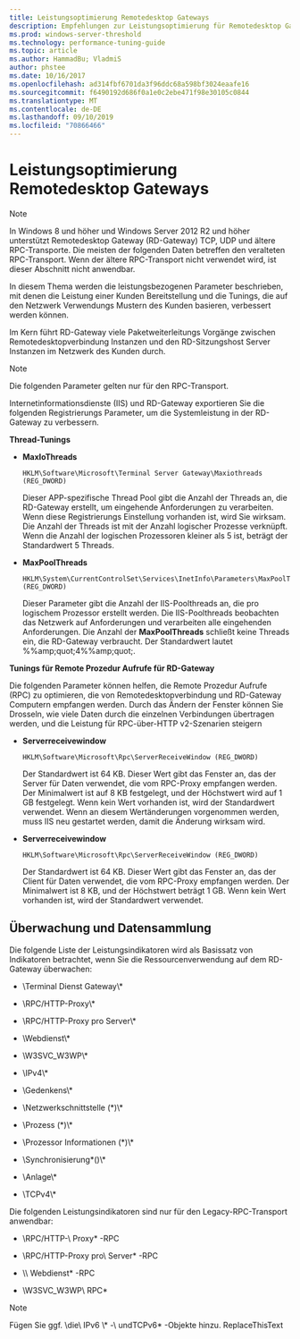 ```yaml
---
title: Leistungsoptimierung Remotedesktop Gateways
description: Empfehlungen zur Leistungsoptimierung für Remotedesktop Gateways
ms.prod: windows-server-threshold
ms.technology: performance-tuning-guide
ms.topic: article
ms.author: HammadBu; VladmiS
author: phstee
ms.date: 10/16/2017
ms.openlocfilehash: ad314fbf6701da3f96ddc68a598bf3024eaafe16
ms.sourcegitcommit: f6490192d686f0a1e0c2ebe471f98e30105c0844
ms.translationtype: MT
ms.contentlocale: de-DE
ms.lasthandoff: 09/10/2019
ms.locfileid: "70866466"
---
```

# <a name="performance-tuning-remote-desktop-gateways"></a>Leistungsoptimierung Remotedesktop Gateways

> [!NOTE]
> In Windows 8 und höher und Windows Server 2012 R2 und höher unterstützt Remotedesktop Gateway (RD-Gateway) TCP, UDP und ältere RPC-Transporte. Die meisten der folgenden Daten betreffen den veralteten RPC-Transport. Wenn der ältere RPC-Transport nicht verwendet wird, ist dieser Abschnitt nicht anwendbar.

In diesem Thema werden die leistungsbezogenen Parameter beschrieben, mit denen die Leistung einer Kunden Bereitstellung und die Tunings, die auf den Netzwerk Verwendungs Mustern des Kunden basieren, verbessert werden können.

Im Kern führt RD-Gateway viele Paketweiterleitungs Vorgänge zwischen Remotedesktopverbindung Instanzen und den RD-Sitzungshost Server Instanzen im Netzwerk des Kunden durch.

> [!NOTE]
> Die folgenden Parameter gelten nur für den RPC-Transport.

Internetinformationsdienste (IIS) und RD-Gateway exportieren Sie die folgenden Registrierungs Parameter, um die Systemleistung in der RD-Gateway zu verbessern.

**Thread-Tunings**

-   **MaxIoThreads**

    ``` syntax
    HKLM\Software\Microsoft\Terminal Server Gateway\Maxiothreads (REG_DWORD)
    ```

    Dieser APP-spezifische Thread Pool gibt die Anzahl der Threads an, die RD-Gateway erstellt, um eingehende Anforderungen zu verarbeiten. Wenn diese Registrierungs Einstellung vorhanden ist, wird Sie wirksam. Die Anzahl der Threads ist mit der Anzahl logischer Prozesse verknüpft. Wenn die Anzahl der logischen Prozessoren kleiner als 5 ist, beträgt der Standardwert 5 Threads.

-   **MaxPoolThreads**

    ``` syntax
    HKLM\System\CurrentControlSet\Services\InetInfo\Parameters\MaxPoolThreads (REG_DWORD)
    ```

    Dieser Parameter gibt die Anzahl der IIS-Poolthreads an, die pro logischem Prozessor erstellt werden. Die IIS-Poolthreads beobachten das Netzwerk auf Anforderungen und verarbeiten alle eingehenden Anforderungen. Die Anzahl der **MaxPoolThreads** schließt keine Threads ein, die RD-Gateway verbraucht. Der Standardwert lautet %%amp;quot;4%%amp;quot;.

**Tunings für Remote Prozedur Aufrufe für RD-Gateway**

Die folgenden Parameter können helfen, die Remote Prozedur Aufrufe (RPC) zu optimieren, die von Remotedesktopverbindung und RD-Gateway Computern empfangen werden. Durch das Ändern der Fenster können Sie Drosseln, wie viele Daten durch die einzelnen Verbindungen übertragen werden, und die Leistung für RPC-über-HTTP v2-Szenarien steigern

-   **Serverreceivewindow**

    ``` syntax
    HKLM\Software\Microsoft\Rpc\ServerReceiveWindow (REG_DWORD)
    ```

    Der Standardwert ist 64 KB. Dieser Wert gibt das Fenster an, das der Server für Daten verwendet, die vom RPC-Proxy empfangen werden. Der Minimalwert ist auf 8 KB festgelegt, und der Höchstwert wird auf 1 GB festgelegt. Wenn kein Wert vorhanden ist, wird der Standardwert verwendet. Wenn an diesem Wertänderungen vorgenommen werden, muss IIS neu gestartet werden, damit die Änderung wirksam wird.

-   **Serverreceivewindow**

    ``` syntax
    HKLM\Software\Microsoft\Rpc\ServerReceiveWindow (REG_DWORD)
    ```

    Der Standardwert ist 64 KB. Dieser Wert gibt das Fenster an, das der Client für Daten verwendet, die vom RPC-Proxy empfangen werden. Der Minimalwert ist 8 KB, und der Höchstwert beträgt 1 GB. Wenn kein Wert vorhanden ist, wird der Standardwert verwendet.

## <a name="monitoring-and-data-collection"></a>Überwachung und Datensammlung

Die folgende Liste der Leistungsindikatoren wird als Basissatz von Indikatoren betrachtet, wenn Sie die Ressourcenverwendung auf dem RD-Gateway überwachen:

-   \\Terminal Dienst Gateway\\\*

-   \\RPC/HTTP-Proxy\\\*

-   \\RPC/HTTP-Proxy pro Server\\\*

-   \\Webdienst\\\*

-   \\W3SVC\_W3WP\\\*

-   \\IPv4\\\*

-   \\Gedenkens\\\*

-   \\Netzwerkschnittstelle (\*)\\\*

-   \\Prozess (\*)\\\*

-   \\Prozessor Informationen (\*)\\\*

-   \\Synchronisierung\*()\\\*

-   \\Anlage\\\*

-   \\TCPv4\\\*

Die folgenden Leistungsindikatoren sind nur für den Legacy-RPC-Transport anwendbar:

-   \\RPC/HTTP-\\ Proxy\* -RPC

-   \\RPC/HTTP-Proxy pro\\ Server\* -RPC

-   \\\\ Webdienst\* -RPC

-   \\W3SVC\_W3WP\\ RPC\*

> [!NOTE]
> Fügen Sie ggf. \\die\\ IPv6 \\\* -\\ undTCPv6\* -Objekte hinzu. ReplaceThisText

